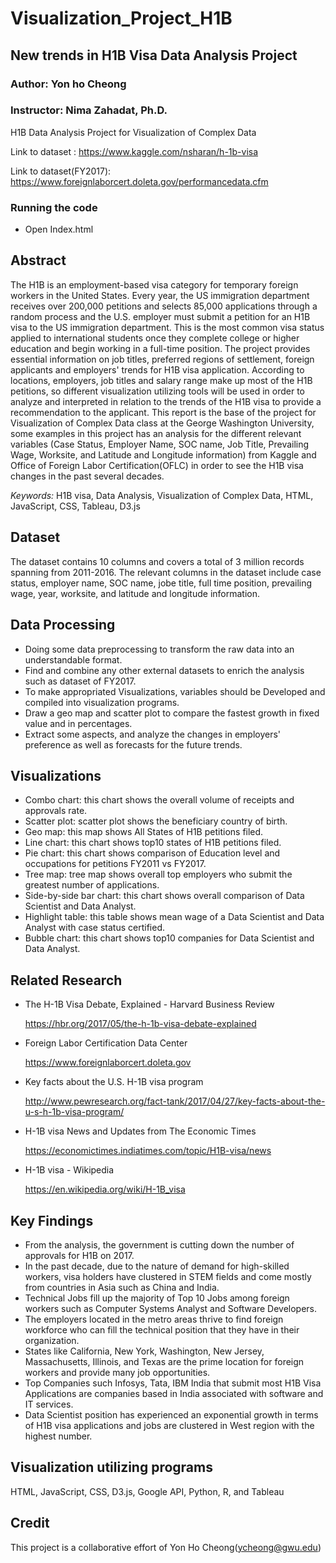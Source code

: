 # Visualization_Project_H1B

##  New trends in H1B Visa Data Analysis Project
### Author: Yon ho Cheong
### Instructor: Nima Zahadat, Ph.D.


H1B Data Analysis Project for Visualization of Complex Data

Link to dataset : https://www.kaggle.com/nsharan/h-1b-visa


Link to dataset(FY2017): https://www.foreignlaborcert.doleta.gov/performancedata.cfm


### Running the code

* Open Index.html


## Abstract

The H1B is an employment-based visa category for temporary foreign workers in the United States. Every year, the US immigration department receives over 200,000 petitions and selects 85,000 applications through a random process and the U.S. employer must submit a petition for an H1B visa to the US immigration department. This is the most common visa status applied to international students once they complete college or higher education and begin working in a full-time position. The project provides essential information on job titles, preferred regions of settlement, foreign applicants and employers' trends for H1B visa application. According to locations, employers, job titles and salary range make up most of the H1B petitions, so different visualization utilizing tools will be used in order to analyze and interpreted in relation to the trends of the H1B visa to provide a recommendation to the applicant. This report is the base of the project for Visualization of Complex Data class at the George Washington University, some examples in this project has an analysis for the different relevant variables (Case Status, Employer Name, SOC name, Job Title, Prevailing Wage, Worksite, and Latitude and Longitude information) from Kaggle and Office of Foreign Labor Certification(OFLC) in order to see the H1B visa changes in the past several decades. 

*Keywords:* H1B visa, Data Analysis, Visualization of Complex Data, HTML, JavaScript, CSS, Tableau, D3.js


## Dataset

The dataset contains 10 columns and covers a total of 3 million records spanning from 2011-2016. The relevant columns in the dataset include case status, employer name, SOC name, jobe title, full time position, prevailing wage, year, worksite, and latitude and longitude information.


## Data Processing

* Doing some data preprocessing to transform the raw data into an understandable format.
* Find and combine any other external datasets to enrich the analysis such as dataset of FY2017.
* To make appropriated Visualizations, variables should be Developed and compiled into visualization programs.
* Draw a geo map and scatter plot to compare the fastest growth in fixed value and in percentages.
* Extract some aspects, and analyze the changes in employers' preference as well as forecasts for the future trends.


## Visualizations

* Combo chart: this chart shows the overall volume of receipts and approvals rate.
* Scatter plot: scatter plot shows the beneficiary country of birth.
* Geo map: this map shows All States of H1B petitions filed.
* Line chart: this chart shows top10 states of H1B petitions filed. 
* Pie chart: this chart shows comparison of Education level and occupations for petitions FY2011 vs FY2017.
* Tree map: tree map shows overall top employers who submit the greatest number of applications.
* Side-by-side bar chart: this chart shows overall comparison of Data Scientist and Data Analyst.
* Highlight table: this table shows mean wage of a Data Scientist and Data Analyst with case status certified.
* Bubble chart: this chart shows top10 companies for Data Scientist and Data Analyst.


## Related Research

* The H-1B Visa Debate, Explained - Harvard Business Review

   https://hbr.org/2017/05/the-h-1b-visa-debate-explained
* Foreign Labor Certification Data Center

  https://www.foreignlaborcert.doleta.gov
* Key facts about the U.S. H-1B visa program

  http://www.pewresearch.org/fact-tank/2017/04/27/key-facts-about-the-u-s-h-1b-visa-program/
* H-1B visa News and Updates from The Economic Times

  https://economictimes.indiatimes.com/topic/H1B-visa/news
* H-1B visa - Wikipedia

  https://en.wikipedia.org/wiki/H-1B_visa


## Key Findings

* From the analysis, the government is cutting down the number of approvals for H1B on 2017.
* In the past decade, due to the nature of demand for high-skilled workers, visa holders have clustered in STEM fields and come mostly from countries in Asia such as China and India.
* Technical Jobs fill up the majority of Top 10 Jobs among foreign workers such as Computer Systems Analyst and Software Developers.
* The employers located in the metro areas thrive to find foreign workforce who can fill the technical position that they have in their organization.
* States like California, New York, Washington, New Jersey, Massachusetts, Illinois, and Texas are the prime location for foreign workers and provide many job opportunities. 
* Top Companies such Infosys, Tata, IBM India that submit most H1B Visa Applications are companies based in India associated with software and IT services.
* Data Scientist position has experienced an exponential growth in terms of H1B visa applications and jobs are clustered in West region with the highest number.


## Visualization utilizing programs

HTML, JavaScript, CSS, D3.js, Google API, Python, R, and Tableau


## Credit

This project is a collaborative effort of Yon Ho Cheong(ycheong@gwu.edu)
